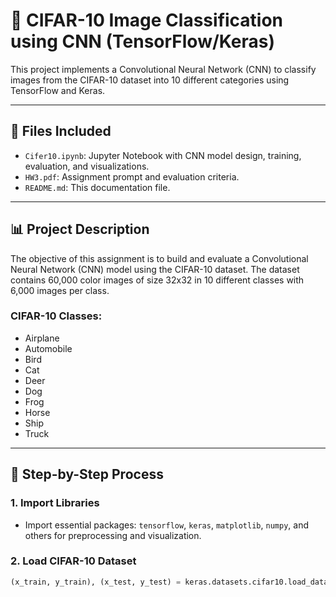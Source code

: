 # 🧠 CIFAR-10 Image Classification using CNN (TensorFlow/Keras)

This project implements a Convolutional Neural Network (CNN) to classify images from the CIFAR-10 dataset into 10 different categories using TensorFlow and Keras.

---

## 📁 Files Included

- `Cifer10.ipynb`: Jupyter Notebook with CNN model design, training, evaluation, and visualizations.
- `HW3.pdf`: Assignment prompt and evaluation criteria.
- `README.md`: This documentation file.

---

## 📊 Project Description

The objective of this assignment is to build and evaluate a Convolutional Neural Network (CNN) model using the CIFAR-10 dataset. The dataset contains 60,000 color images of size 32x32 in 10 different classes with 6,000 images per class.

### CIFAR-10 Classes:
- Airplane
- Automobile
- Bird
- Cat
- Deer
- Dog
- Frog
- Horse
- Ship
- Truck

---

## 🧪 Step-by-Step Process

### 1. **Import Libraries**
- Import essential packages: `tensorflow`, `keras`, `matplotlib`, `numpy`, and others for preprocessing and visualization.

### 2. **Load CIFAR-10 Dataset**
```python
(x_train, y_train), (x_test, y_test) = keras.datasets.cifar10.load_data()
